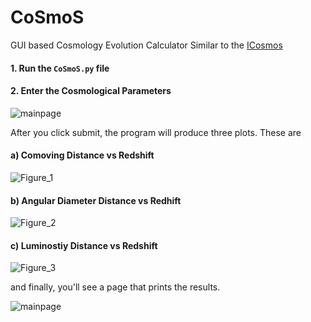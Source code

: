 # CoSmoS
GUI based Cosmology Evolution Calculator Similar to the [ICosmos](http://www.icosmos.co.uk/index.html) 


#### 1. Run the `CoSmoS.py` file
#### 2. Enter the Cosmological Parameters

![mainpage](https://user-images.githubusercontent.com/45866787/125127680-8eb14380-e105-11eb-9a5e-2dcf458490a5.png)

After you click submit, the program will produce three plots. These are

#### a) Comoving Distance vs Redshift

![Figure_1](https://user-images.githubusercontent.com/45866787/125128063-22830f80-e106-11eb-87d1-a16fa5256009.png)

#### b) Angular Diameter Distance vs Redhift

![Figure_2](https://user-images.githubusercontent.com/45866787/125128092-2f076800-e106-11eb-9870-e0ba70ad1378.png)

#### c) Luminostiy Distance vs Redshift

![Figure_3](https://user-images.githubusercontent.com/45866787/125128118-3af32a00-e106-11eb-89e7-76abd7982be1.png)

and finally, you'll see a page that prints the results.

![mainpage](https://user-images.githubusercontent.com/45866787/125128152-48101900-e106-11eb-81fc-0015dd311dcc.png)
